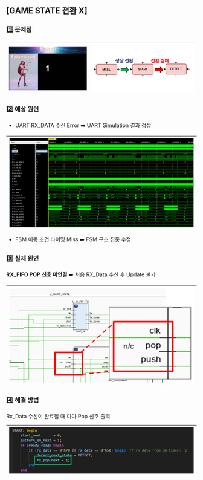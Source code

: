 ## [GAME STATE 전환 X]

### 1️⃣ 문제점

| <img src="https://raw.githubusercontent.com/2735C/VGA_Motion_Recognition_Game/main/History/img/another/uart_troubleshooting.gif" width="380"> | <img src="https://raw.githubusercontent.com/2735C/VGA_Motion_Recognition_Game/main/History/img/hw/img_66.png" width="500"> |
|:--:|:--:|

### 2️⃣ 예상 원인
- UART RX_DATA 수신 Error ➡️ UART Simulation 결과 정상 

<img src="https://raw.githubusercontent.com/2735C/VGA_Motion_Recognition_Game/main/History/img/hw/img_67.png" width="800"> |
--|

- FSM 이동 조건 타이밍 Miss ➡️ FSM 구조 집중 수정

### 3️⃣ 실제 원인
**RX_FIFO POP 신호 미연결** ➡️ 처음 RX_Data 수신 후 Update 불가

<img src="https://raw.githubusercontent.com/2735C/VGA_Motion_Recognition_Game/main/History/img/hw/img_68.png" width="700"> |
--|

### 4️⃣ 해결 방법

Rx_Data 수신이 완료될 때 마다 Pop 신호 출력

<img src="https://raw.githubusercontent.com/2735C/VGA_Motion_Recognition_Game/main/History/img/hw/img_69.png" width="700"> |
--|